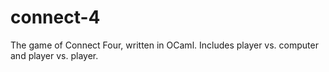 # connect-4
The game of Connect Four, written in OCaml. Includes player vs. computer and player vs. player.
